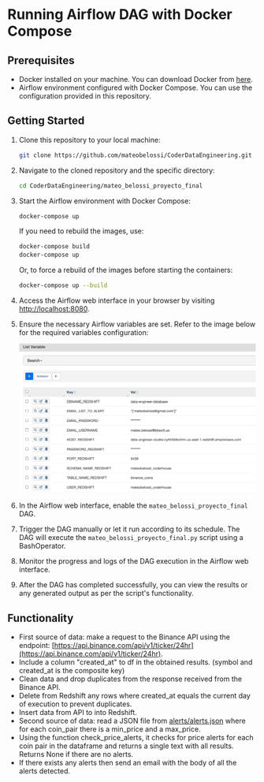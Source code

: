 # Running Airflow DAG with Docker Compose

## Prerequisites

- Docker installed on your machine. You can download Docker from [here](https://www.docker.com/get-started).
- Airflow environment configured with Docker Compose. You can use the configuration provided in this repository.

## Getting Started

1. Clone this repository to your local machine:

    ```sh
    git clone https://github.com/mateobelossi/CoderDataEngineering.git
    ```

2. Navigate to the cloned repository and the specific directory:

    ```sh
    cd CoderDataEngineering/mateo_belossi_proyecto_final
    ```

3. Start the Airflow environment with Docker Compose:

    ```sh
    docker-compose up
    ```

    If you need to rebuild the images, use:

    ```sh
    docker-compose build
    docker-compose up
    ```

    Or, to force a rebuild of the images before starting the containers:

    ```sh
    docker-compose up --build
    ```

4. Access the Airflow web interface in your browser by visiting [http://localhost:8080](http://localhost:8080).

5. Ensure the necessary Airflow variables are set. Refer to the image below for the required variables configuration:

    ![Airflow Variables](https://github.com/mateobelossi/CoderDataEngineering/blob/main/mateo_belossi_proyecto_final/airflow_variables.png)

6. In the Airflow web interface, enable the `mateo_belossi_proyecto_final` DAG.

7. Trigger the DAG manually or let it run according to its schedule. The DAG will execute the `mateo_belossi_proyecto_final.py` script using a BashOperator.

8. Monitor the progress and logs of the DAG execution in the Airflow web interface.

9. After the DAG has completed successfully, you can view the results or any generated output as per the script's functionality.

## Functionality

- First source of data: make a request to the Binance API using the endpoint: [https://api.binance.com/api/v1/ticker/24hr](https://api.binance.com/api/v1/ticker/24hr).
- Include a column "created_at" to df in the obtained results. (symbol and created_at is the composite key)
- Clean data and drop duplicates from the response received from the Binance API.
- Delete from Redshift any rows where created_at equals the current day of execution to prevent duplicates.
- Insert data from API to into Redshift.
- Second source of data: read a JSON file from [alerts/alerts.json](https://github.com/mateobelossi/CoderDataEngineering/blob/main/mateo_belossi_proyecto_final/alerts/alerts.json) where for each coin_pair there is a min_price and a max_price.
- Using the function check_price_alerts, it checks for price alerts for each coin pair in the dataframe and returns a single text with all results.
  Returns None if there are no alerts.
- If there exists any alerts then send an email with the body of all the alerts detected.
